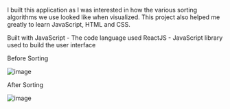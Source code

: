 I built this application as I was interested in how the various sorting algorithms we use looked like when visualized. This project also helped me greatly to learn JavaScript, HTML and CSS.

Built with
JavaScript - The code language used
ReactJS - JavaScript library used to build the user interface

Before Sorting 

![image](https://user-images.githubusercontent.com/68725372/148421052-1aec195b-6245-4011-b552-c8070e86824b.png)

After Sorting 

![image](https://user-images.githubusercontent.com/68725372/148421121-2b7172dd-2f8a-48de-98c9-30323633aec6.png)

